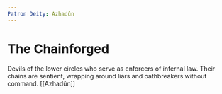 ```yaml
---
Patron Deity: Azhadûn
---
```


# The Chainforged


Devils of the lower circles who serve as enforcers of infernal law. Their chains are sentient, wrapping around liars and oathbreakers without command.
[[Azhadûn]]
